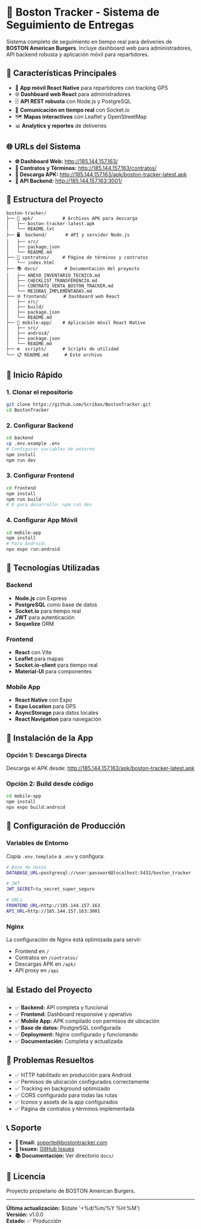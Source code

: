 # 🍔 Boston Tracker - Sistema de Seguimiento de Entregas

Sistema completo de seguimiento en tiempo real para deliveries de **BOSTON American Burgers**. Incluye dashboard web para administradores, API backend robusta y aplicación móvil para repartidores.

## 🌟 Características Principales

- 📱 **App móvil React Native** para repartidores con tracking GPS
- 🌐 **Dashboard web React** para administradores  
- 🗄️ **API REST robusta** con Node.js y PostgreSQL
- 🔄 **Comunicación en tiempo real** con Socket.io
- 🗺️ **Mapas interactivos** con Leaflet y OpenStreetMap
- 📊 **Analytics y reportes** de deliveries

## 🌐 URLs del Sistema

- **🌐 Dashboard Web:** http://185.144.157.163/
- **📄 Contratos y Términos:** http://185.144.157.163/contratos/
- **📱 Descarga APK:** http://185.144.157.163/apk/boston-tracker-latest.apk
- **🔌 API Backend:** http://185.144.157.163:3001/

## 📂 Estructura del Proyecto

```
boston-tracker/
├── 📱 apk/           # Archivos APK para descarga
│   ├── boston-tracker-latest.apk
│   └── README.txt
├── 🖥️  backend/       # API y servidor Node.js
│   ├── src/
│   ├── package.json
│   └── README.md
├── 📄 contratos/     # Página de términos y contratos
│   └── index.html
├── 📚 docs/          # Documentación del proyecto
│   ├── ANEXO_INVENTARIO_TECNICO.md
│   ├── CHECKLIST_TRANSFERENCIA.md
│   ├── CONTRATO_VENTA_BOSTON_TRACKER.md
│   └── MEJORAS_IMPLEMENTADAS.md
├── 🌐 frontend/      # Dashboard web React
│   ├── src/
│   ├── build/
│   ├── package.json
│   └── README.md
├── 📱 mobile-app/    # Aplicación móvil React Native
│   ├── src/
│   ├── android/
│   ├── package.json
│   └── README.md
├── ⚙️  scripts/      # Scripts de utilidad
└── 📋 README.md      # Este archivo
```

## 🚀 Inicio Rápido

### 1. Clonar el repositorio
```bash
git clone https://github.com/Scribax/BostonTracker.git
cd BostonTracker
```

### 2. Configurar Backend
```bash
cd backend
cp .env.example .env
# Configurar variables de entorno
npm install
npm run dev
```

### 3. Configurar Frontend
```bash
cd frontend
npm install
npm run build
# O para desarrollo: npm run dev
```

### 4. Configurar App Móvil
```bash
cd mobile-app
npm install
# Para Android:
npx expo run:android
```

## 🔧 Tecnologías Utilizadas

### Backend
- **Node.js** con Express
- **PostgreSQL** como base de datos
- **Socket.io** para tiempo real
- **JWT** para autenticación
- **Sequelize** ORM

### Frontend
- **React** con Vite
- **Leaflet** para mapas
- **Socket.io-client** para tiempo real
- **Material-UI** para componentes

### Mobile App
- **React Native** con Expo
- **Expo Location** para GPS
- **AsyncStorage** para datos locales
- **React Navigation** para navegación

## 📱 Instalación de la App

### Opción 1: Descarga Directa
Descarga el APK desde: http://185.144.157.163/apk/boston-tracker-latest.apk

### Opción 2: Build desde código
```bash
cd mobile-app
npm install
npx expo build:android
```

## 🔐 Configuración de Producción

### Variables de Entorno
Copia `.env.template` a `.env` y configura:
```bash
# Base de datos
DATABASE_URL=postgresql://user:password@localhost:5432/boston_tracker

# JWT
JWT_SECRET=tu_secret_super_seguro

# URLs
FRONTEND_URL=http://185.144.157.163
API_URL=http://185.144.157.163:3001
```

### Nginx
La configuración de Nginx está optimizada para servir:
- Frontend en `/`
- Contratos en `/contratos/`
- Descargas APK en `/apk/`
- API proxy en `/api`

## 📊 Estado del Proyecto

- ✅ **Backend:** API completa y funcional
- ✅ **Frontend:** Dashboard responsive y operativo
- ✅ **Mobile App:** APK compilado con permisos de ubicación
- ✅ **Base de datos:** PostgreSQL configurada
- ✅ **Deployment:** Nginx configurado y funcionando
- ✅ **Documentación:** Completa y actualizada

## 🐛 Problemas Resueltos

- ✅ HTTP habilitado en producción para Android
- ✅ Permisos de ubicación configurados correctamente
- ✅ Tracking en background optimizado
- ✅ CORS configurado para todas las rutas
- ✅ Iconos y assets de la app configurados
- ✅ Página de contratos y términos implementada

## 📞 Soporte

- **📧 Email:** soporte@bostontracker.com
- **🐛 Issues:** [GitHub Issues](https://github.com/Scribax/BostonTracker/issues)
- **📚 Documentación:** Ver directorio `docs/`

## 📄 Licencia

Proyecto propietario de BOSTON American Burgers.

---

**Última actualización:** $(date '+%d/%m/%Y %H:%M')  
**Versión:** v1.0.0  
**Estado:** ✅ Producción
